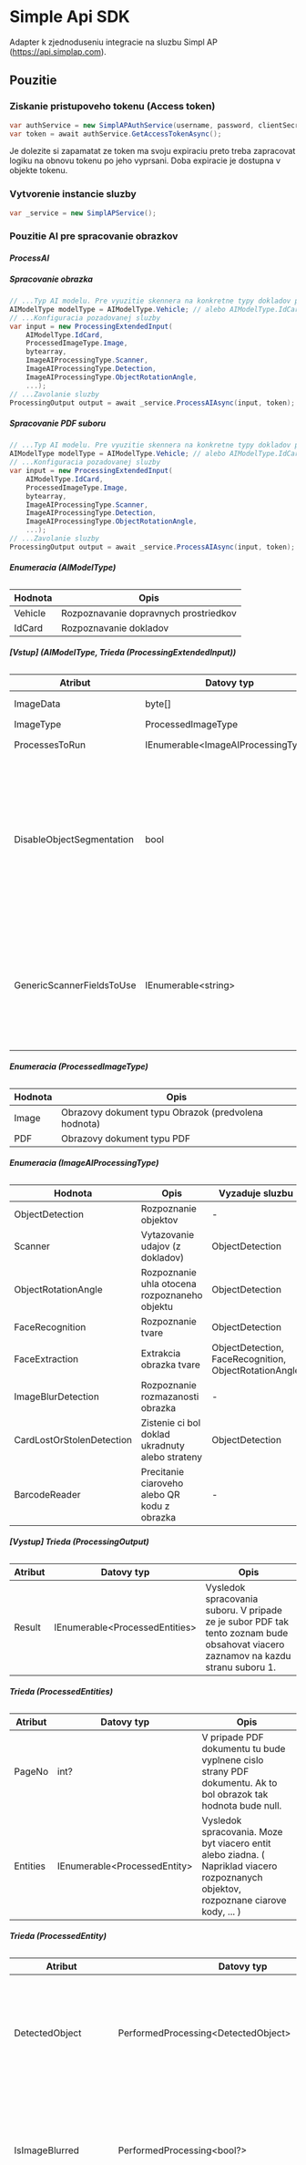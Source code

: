 # Simple Api SDK
Adapter k zjednoduseniu integracie na sluzbu Simpl AP (https://api.simplap.com).

## Pouzitie

### Ziskanie pristupoveho tokenu (Access token)
```cs
var authService = new SimplAPAuthService(username, password, clientSecret, tenant);
var token = await authService.GetAccessTokenAsync();
```

Je dolezite si zapamatat ze token ma svoju expiraciu preto treba zapracovat logiku na obnovu tokenu po jeho vyprsani. Doba expiracie je dostupna v objekte tokenu. 

### Vytvorenie instancie sluzby
```cs
var _service = new SimplAPService();
```

### Pouzitie AI pre spracovanie obrazkov

#### _ProcessAI_
##### Spracovanie obrazka

```cs
// ...Typ AI modelu. Pre vyuzitie skennera na konkretne typy dokladov pouzite prosim AIModelType.IdCard
AIModelType modelType = AIModelType.Vehicle; // alebo AIModelType.IdCard
// ...Konfiguracia pozadovanej sluzby
var input = new ProcessingExtendedInput(
    AIModelType.IdCard,
    ProcessedImageType.Image,
    bytearray,
    ImageAIProcessingType.Scanner,
    ImageAIProcessingType.Detection,
    ImageAIProcessingType.ObjectRotationAngle, 
    ...);
// ...Zavolanie sluzby
ProcessingOutput output = await _service.ProcessAIAsync(input, token);
```

##### Spracovanie PDF suboru
```cs
// ...Typ AI modelu. Pre vyuzitie skennera na konkretne typy dokladov pouzite prosim AIModelType.IdCard
AIModelType modelType = AIModelType.Vehicle; // alebo AIModelType.IdCard
// ...Konfiguracia pozadovanej sluzby
var input = new ProcessingExtendedInput(
    AIModelType.IdCard,
    ProcessedImageType.Image,
    bytearray,
    ImageAIProcessingType.Scanner,
    ImageAIProcessingType.Detection,
    ImageAIProcessingType.ObjectRotationAngle, 
    ...);
// ...Zavolanie sluzby
ProcessingOutput output = await _service.ProcessAIAsync(input, token);
```

##### Enumeracia (AIModelType)
##
| Hodnota | Opis |
| - | - |
| Vehicle | Rozpoznavanie dopravnych prostriedkov |
| IdCard | Rozpoznavanie dokladov |

##### [Vstup] (AIModelType, Trieda (ProcessingExtendedInput))
##
| Atribut | Datovy typ | Opis |
| - | - | - |
| ImageData | byte[] | Datova reprezentacia obrazka, tzv. byte array |
| ImageType | ProcessedImageType | Typ obrazoveho dokumentu |
| ProcessesToRun | IEnumerable&lt;ImageAIProcessingType&gt; | Zoznam typov akcii, ktore maju byt prevedene |
| DisableObjectSegmentation | bool | Nastavenie spracovania v segmentovanom rezime. Predvolena hodnota je false tj. spracovanie prebieha v segmentovanom rezime. Pri segmentovanom rezime spracovania sa jednotlive procesy (Skenovanie, Rozpoznanie Tvare, ...) vykonavaju na rozpoznane objekty cez cez spracovanie Detection. Segmentovane spracovanie je nevyhnutne pre proces skenovania konkretnych typov dokladov. |
| GenericScannerFieldsToUse | IEnumerable&lt;string&gt; | Zoznam typov poli ktore sa maju pouzit pre skenovanie. Tento parameter vyplnte iba pri nesegmentovanom spracovani, kedy mozete skenovat hocijaky typ dokumentu a hladat v nom konkretne typy rozpoznatelnych udajov. Zoznam dostupnych rozpoznatelnych udajov ziskate cez funkciu GetAvailableGenericScannerFields. |

##### Enumeracia (ProcessedImageType)
##
| Hodnota | Opis |
| - | - |
| Image | Obrazovy dokument typu Obrazok (predvolena hodnota) |
| PDF | Obrazovy dokument typu PDF |

##### Enumeracia (ImageAIProcessingType)
##
| Hodnota | Opis | Vyzaduje sluzbu |
| - | - | - |
| ObjectDetection | Rozpoznanie objektov | - |
| Scanner | Vytazovanie udajov (z dokladov) | ObjectDetection |
| ObjectRotationAngle | Rozpoznanie uhla otocena rozpoznaneho objektu | ObjectDetection |
| FaceRecognition | Rozpoznanie tvare | ObjectDetection |
| FaceExtraction | Extrakcia obrazka tvare | ObjectDetection, FaceRecognition, ObjectRotationAngle |
| ImageBlurDetection | Rozpoznanie rozmazanosti obrazka | - |
| CardLostOrStolenDetection | Zistenie ci bol doklad ukradnuty alebo strateny | ObjectDetection |
| BarcodeReader | Precitanie ciaroveho alebo QR kodu z obrazka | - |

##### [Vystup] Trieda (ProcessingOutput)
##
| Atribut | Datovy typ | Opis |
| - | - | - |
| Result | IEnumerable&lt;ProcessedEntities&gt; | Vysledok spracovania suboru. V pripade ze je subor PDF tak tento zoznam bude obsahovat viacero zaznamov na kazdu stranu suboru 1.  |

##### Trieda (ProcessedEntities) 
##
| Atribut | Datovy typ | Opis |
| - | - | - |
| PageNo | int? | V pripade PDF dokumentu tu bude vyplnene cislo strany PDF dokumentu. Ak to bol obrazok tak hodnota bude null. |
| Entities | IEnumerable&lt;ProcessedEntity&gt; |  Vysledok spracovania. Moze byt viacero entit alebo ziadna. ( Napriklad viacero rozpoznanych objektov, rozpoznane ciarove kody, ... ) |

##### Trieda (ProcessedEntity) 
##
| Atribut | Datovy typ | Opis |
| - | - | - |
| DetectedObject | PerformedProcessing&lt;DetectedObject&gt; | Rozpoznany objekt. V pripade ze rozpoznavanie prebehlo bude nastaveny priznak WasProcessingPerformed = true. Ak bolo rozpoznavanie uspesne, bude nastaveny priznak WasProcessingSuccessful = true. |
| IsImageBlurred | PerformedProcessing&lt;bool?&gt; | Rozpoznana rozmazanost obrazka. V pripade ze rozpoznavanie prebehlo bude nastaveny priznak WasProcessingPerformed = true. Ak bolo rozpoznavanie uspesne, bude nastaveny priznak WasProcessingSuccessful = true. |
| ScannedData | PerformedProcessing&lt;ScannerResult&gt; | Vytazene udaje z rozpoznaneho objektu. V pripade ze rozpoznavanie prebehlo bude nastaveny priznak WasProcessingPerformed = true. Ak bolo rozpoznavanie uspesne, bude nastaveny priznak WasProcessingSuccessful = true. |
| DetectedFaces | PerformedProcessing&lt;IEnumerable&lt;FaceAnnotationDto&gt;, FaceAnnotationDto&gt; | Rozpoznane tvare. V pripade ze je zapnute aj vytazovanie tvare tak aj base64 enkodovany obrazok tvare. V pripade ze rozpoznavanie prebehlo bude nastaveny priznak WasProcessingPerformed = true. Ak bolo rozpoznavanie uspesne, bude nastaveny priznak WasProcessingSuccessful = true. |
| RollAngle | PerformedProcessing&lt;double?&gt; | Rozpoznany uhol otocenia objektu. V pripade ze rozpoznavanie prebehlo bude nastaveny priznak WasProcessingPerformed = true. Ak bolo rozpoznavanie uspesne, bude nastaveny priznak WasProcessingSuccessful = true. |
| WasCardLostOrStolen | PerformedProcessing&lt;bool?&gt; | Rozpoznana vlastnost ci bol doklad strateny alebo ukradnuty. Aktualne vieme tuto vlastnost rozpoznat pre typ dokladu Pas a Obciansky preukaz. V pripade ze rozpoznavanie prebehlo bude nastaveny priznak WasProcessingPerformed = true. Ak bolo rozpoznavanie uspesne, bude nastaveny priznak WasProcessingSuccessful = true. |
| DetectedBarcode | PerformedProcessing&lt;BarcodeDto&gt; | Rozpoznany cirovy alebo QR kod. V pripade ze rozpoznavanie prebehlo bude nastaveny priznak WasProcessingPerformed = true. Ak bolo rozpoznavanie uspesne, bude nastaveny priznak WasProcessingSuccessful = true. |

##### Trieda (PerformedProcessing)
##
| Atribut | Datovy typ | Opis |
| - | - | - |
| WasProcessingPerformed | bool | Informacia ci bolo spracovanie vykonane |
| WasProcessingSuccessful | string | Ci bolo spracovanie uspesne |
| ImageAIProcessingType | ImageAIProcessingType | Typ spracovania na zaklade ktoreho prebehlo spracovanie |
| Result | TProcessedItem | Vysledok spracovania |

##### Trieda (DetectedObject)
##
| Atribut | Datovy typ | Opis |
| - | - | - |
| BBox | BBox | Bounding Box zdetegovaneho objektu |
| Category | string | Kategoria rozpoznaneho objektu |
| Score | double | Miera istoty detekcie |

##### Trieda (BBox)
##
| Atribut | Datovy typ |
| - | - |
| Xmax | double |
| Xmin | double |
| Ymax | double |
| Ymin | double |


##### Trieda (ScannerResult)
##
| Atribut | Datovy typ | Opis |
| - | - | - |
| FirstName | string | - |
| LastName | string | - |
| Gender | Gender | - |
| IdNumber | string | - |
| Nationality | string | - |
| BirthNumber | string | - |
| IssuedBy | string | - |
| IssuedDate | DateTime? | - |
| DateOfBirth | DateTime? | - |
| ExpiryDate | DateTime? | - |
| Address | string | - |
| StreetName | string | - |
| City | string | - |
| StreetNumber | string | - |
| PostalCode | string | - |
| CountryCode | string | - |
| MaidenName | string | - |
| PlaceOfBirth | string | - |
| Title | string | - |
| BloodType | string | - |
| DateOfBirth | DateTime? | - |
| ValidFrom | DateTime? | - |
| ValidUntil | DateTime? | - |
| LicenseAllowedCategories | List&lt;string&gt; | - |
| LicensePlate | string | - |
| Owner | string | - |
| VIN | string | - |
| CompanyName | string | - |
| Manufacturer | string | - |
| Variant | string | - |
| Model | string | - |
| LargestWeight | string | - |
| OperationalWeight | string | - |
| Category | string | - |
| TypeNumber | string | - |
| LargestTrailerTowingWeightO1Kg | int? | - |
| LargestTrailerTowingWeightO2Kg | int? | - |
| EngineVolume | string | - |
| EnginePerformance | string | - |
| FuelType | string | - |
| Paint | string | - |
| NumOfSeats | int? | - |
| MaxSpeed | int? | - |
| Type | string | - |

##### Enumeracia (Gender)
##
| Hodnota | Opis |
| - | - |
| Male | - |
| Female | - |


##### Trieda (FaceAnnotationDto)
##
| Atribut | Datovy typ |
| - | - |
| BoundingPoly | BoundingPolyDto |
| FdBoundingPoly | BoundingPolyDto |
| Landmarks | IEnumerable&lt;LandmarkDto&gt; |
| RollAngle | float |
| PanAngle | float |
| TiltAngle | float |
| DetectionConfidence | float |
| LandmarkingConfidence | float |
| JoyLikelihood | FaceAnnotationLikelihood |
| SorrowLikelihood | FaceAnnotationLikelihood |
| AngerLikelihood | FaceAnnotationLikelihood |
| SurpriseLikelihood | FaceAnnotationLikelihood |
| UnderExposedLikelihood | FaceAnnotationLikelihood |
| BlurredLikelihood | FaceAnnotationLikelihood |
| HeadwearLikelihood | FaceAnnotationLikelihood |
| DetectedFaceImageBase64 | string |

##### Trieda (BoundingPolyDto)
##
| Atribut | Datovy typ |
| - | - | - |
| Vertices | IEnumerable&lt;VertexDto&gt; |
| NormalizedVertices | IEnumerable&lt;NormalizedVertexDto&gt; |

##### Trieda (VertexDto)
##
| Atribut | Datovy typ |
| - | - | 
| X | int |
| Y | int |

##### Trieda (NormalizedVertexDto)
##
| Atribut | Datovy typ |
| - | - |
| X | float |
| Y | float |

##### Trieda (LandmarkDto)
##
| Atribut | Datovy typ |
| - | - |
| Type | LandmarkType |
| Position | PositionDto |

##### Enumeracia (LandmarkType)
##
| Hodnota | Opis |
| - | - |
| UnknownLandmark | - |
| LeftEye | - |
| RightEye | - |
| LeftOfLeftEyebrow | - |
| RightOfLeftEyebrow | - |
| LeftOfRightEyebrow | - |
| RightOfRightEyebrow | - |
| MidpointBetweenEyes | - |
| NoseTip | - |
| UpperLip | - |
| LowerLip | - |
| MouthLeft | - |
| MouthRight | - |
| MouthCenter | - |
| NoseBottomRight | - |
| NoseBottomLeft | - |
| NoseBottomCenter | - |
| LeftEyeTopBoundary | - |
| LeftEyeRightCorner | - |
| LeftEyeBottomBoundary | - |
| LeftEyeLeftCorner | - |
| RightEyeTopBoundary | - |
| RightEyeRightCorner | - |
| RightEyeBottomBoundary | - |
| RightEyeLeftCorner | - |
| LeftEyebrowUpperMidpoint | - |
| RightEyebrowUpperMidpoint | - |
| LeftEarTragion | - |
| RightEarTragion | - |
| LeftEyePupil | - |
| RightEyePupil | - |
| ForeheadGlabella | - |
| ChinGnathion | - |
| ChinLeftGonion | - |
| ChinRightGonion | - |
| LeftCheekCenter | - |
| RightCheekCenter | - |

##### Trieda (PositionDto)
##
| Atribut | Datovy typ | Opis |
| - | - | - |
| X | float | - |
| Y | float | - |
| Z | float | - |

##### Enumeracia (FaceAnnotationLikelihood)
##
| Hodnota | Opis |
| - | - |
| Unknown | - |
| VeryUnlikely | - |
| Unlikely | - |
| Possible | - |
| Likely | - |
| VeryLikely | - |